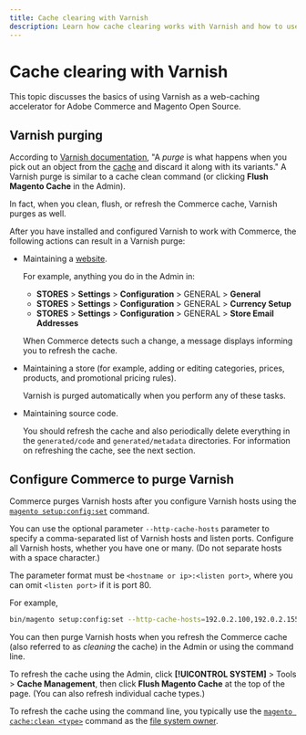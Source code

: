 ```yaml
---
title: Cache clearing with Varnish
description: Learn how cache clearing works with Varnish and how to use it as a web-caching accelerator for the Adobe Commerce application.
---
```


# Cache clearing with Varnish

This topic discusses the basics of using Varnish as a web-caching accelerator for Adobe Commerce and Magento Open Source.

## Varnish purging

According to [Varnish documentation](https://www.varnish-cache.org/docs/trunk/users-guide/purging.html), "A *purge* is what happens when you pick out an object from the [cache](https://glossary.magento.com/cache) and discard it along with its variants." A Varnish purge is similar to a cache clean command (or clicking **Flush Magento Cache** in the Admin).

In fact, when you clean, flush, or refresh the Commerce cache, Varnish purges as well.

After you have installed and configured Varnish to work with Commerce, the following actions can result in a Varnish purge:

- Maintaining a [website](https://glossary.magento.com/website).

   For example, anything you do in the Admin in:

  - **STORES** > **Settings** > **Configuration** > GENERAL > **General**
  - **STORES** > **Settings** > **Configuration** > GENERAL > **Currency Setup**
  - **STORES** > **Settings** > **Configuration** > GENERAL > **Store Email Addresses**

   When Commerce detects such a change, a message displays informing you to refresh the cache.

- Maintaining a store (for example, adding or editing categories, prices, products, and promotional pricing rules).

   Varnish is purged automatically when you perform any of these tasks.

- Maintaining source code.

   You should refresh the cache and also periodically delete everything in the `generated/code` and `generated/metadata` directories. For information on refreshing the cache, see the next section.

## Configure Commerce to purge Varnish

Commerce purges Varnish hosts after you configure Varnish hosts using the [`magento setup:config:set`](https://devdocs.magento.com/guides/v2.4/reference/cli/magento.html#setupconfigset) command.

You can use the optional parameter `--http-cache-hosts` parameter to specify a comma-separated list of Varnish hosts and listen ports. Configure all Varnish hosts, whether you have one or many. (Do not separate hosts with a space character.)

The parameter format must be `<hostname or ip>:<listen port>`, where you can omit `<listen port>` if it is port 80.

For example,

```bash
bin/magento setup:config:set --http-cache-hosts=192.0.2.100,192.0.2.155:6081
```

You can then purge Varnish hosts when you refresh the Commerce cache (also referred to as *cleaning* the cache) in the Admin or using the command line.

To refresh the cache using the Admin, click **[!UICONTROL SYSTEM]** > Tools > **Cache Management**, then click **Flush Magento Cache** at the top of the page. (You can also refresh individual cache types.)

To refresh the cache using the command line, you typically use the [`magento cache:clean <type>`](../cli/manage-cache.md#clean-and-flush-cache-types) command as the [file system owner](https://devdocs.magento.com/guides/v2.4/install-gde/prereq/file-sys-perms-over.html).

